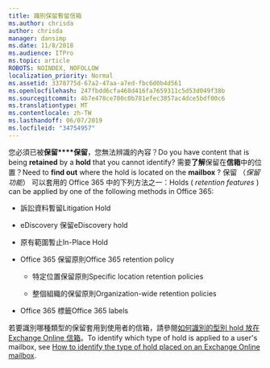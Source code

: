 ```yaml
---
title: 識別保留暫留信箱
ms.author: chrisda
author: chrisda
manager: dansimp
ms.date: 11/8/2018
ms.audience: ITPro
ms.topic: article
ROBOTS: NOINDEX, NOFOLLOW
localization_priority: Normal
ms.assetid: 3378775d-67a2-47aa-a7ed-fbc6d0b4d561
ms.openlocfilehash: 247fbdd6cfa468d416fa7659311c5d53d049f38b
ms.sourcegitcommit: 4b7e478ce700c0b781efec3857ac4dce5bdf00c6
ms.translationtype: MT
ms.contentlocale: zh-TW
ms.lasthandoff: 06/07/2019
ms.locfileid: "34754957"
---
```

<span data-ttu-id="1f0e6-102">您必須已被**保留\*\*\*\*保留**，您無法辨識的內容？</span><span class="sxs-lookup"><span data-stu-id="1f0e6-102">Do you have content that is being **retained** by a **hold** that you cannot identify?</span></span> <span data-ttu-id="1f0e6-103">需要**了解**保留在**信箱**中的位置？</span><span class="sxs-lookup"><span data-stu-id="1f0e6-103">Need to **find out** where the hold is located on the **mailbox** ?</span></span> <span data-ttu-id="1f0e6-104">保留 （*保留功能*） 可以套用的 Office 365 中的下列方法之一：</span><span class="sxs-lookup"><span data-stu-id="1f0e6-104">Holds (  *retention features*  ) can be applied by one of the following methods in Office 365:</span></span> 
  
- <span data-ttu-id="1f0e6-105">訴訟資料暫留</span><span class="sxs-lookup"><span data-stu-id="1f0e6-105">Litigation Hold</span></span> 
    
- <span data-ttu-id="1f0e6-106">eDiscovery 保留</span><span class="sxs-lookup"><span data-stu-id="1f0e6-106">eDiscovery hold</span></span>
    
- <span data-ttu-id="1f0e6-107">原有範圍暫止</span><span class="sxs-lookup"><span data-stu-id="1f0e6-107">In-Place Hold</span></span>
    
- <span data-ttu-id="1f0e6-108">Office 365 保留原則</span><span class="sxs-lookup"><span data-stu-id="1f0e6-108">Office 365 retention policy</span></span> 
    
  - <span data-ttu-id="1f0e6-109">特定位置保留原則</span><span class="sxs-lookup"><span data-stu-id="1f0e6-109">Specific location retention policies</span></span>
    
  - <span data-ttu-id="1f0e6-110">整個組織的保留原則</span><span class="sxs-lookup"><span data-stu-id="1f0e6-110">Organization-wide retention policies</span></span>
    
- <span data-ttu-id="1f0e6-111">Office 365 標籤</span><span class="sxs-lookup"><span data-stu-id="1f0e6-111">Office 365 labels</span></span>
    
<span data-ttu-id="1f0e6-112">若要識別哪種類型的保留套用到使用者的信箱，請參閱[如何識別的型別 hold 放在 Exchange Online 信箱](https://docs.microsoft.com/office365/securitycompliance/identify-a-hold-on-an-exchange-online-mailbox)。</span><span class="sxs-lookup"><span data-stu-id="1f0e6-112">To identify which type of hold is applied to a user's mailbox, see [How to identify the type of hold placed on an Exchange Online mailbox](https://docs.microsoft.com/office365/securitycompliance/identify-a-hold-on-an-exchange-online-mailbox).</span></span>
  

